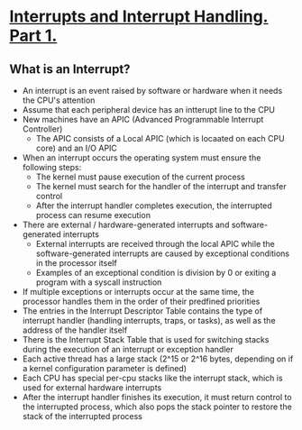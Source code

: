 # [Interrupts and Interrupt Handling. Part 1.](https://0xax.gitbooks.io/linux-insides/content/Interrupts/linux-interrupts-1.html)

## What is an Interrupt?

* An interrupt is an event raised by software or hardware when it needs the CPU's attention
* Assume that each peripheral device has an intterupt line to the CPU
* New machines have an APIC (Advanced Programmable Interrupt Controller)
  * The APIC consists of a Local APIC (which is locaated on each CPU core) and an I/O APIC
* When an interrupt occurs the operating system must ensure the following steps:
  * The kernel must pause execution of the current process
  * The kernel must search for the handler of the interrupt and transfer control
  * After the interrupt handler completes execution, the interrupted process can resume execution
* There are external / hardware-generated interrupts and software-generated interrupts
  * External interrupts are received through the local APIC while the software-generated interrupts are caused by exceptional conditions in the processor itself
  * Examples of an exceptional condition is division by 0 or exiting a program with a syscall instruction
* If multiple exceptions or interrupts occur at the same time, the processor handles them in the order of their predfined priorities
* The entries in the Interrupt Descriptor Table contains the type of interrupt handler (handling interrupts, traps, or tasks), as well as the address of the handler itself
* There is the Interrupt Stack Table that is used for switching stacks during the execution of an interrupt or exception handler
* Each active thread has a large stack (2^15 or 2^16 bytes, depending on if a kernel configuration parameter is defined)
* Each CPU has special per-cpu stacks like the interrupt stack, which is used for external hardware interrupts
* After the interrupt handler finishes its execution, it must return control to the interrupted process, which also pops the stack pointer to restore the stack of the interrupted process
